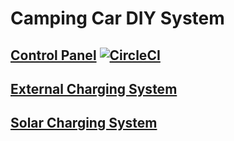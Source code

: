 # Camping Car DIY System

## [Control Panel](control-panel#readme) [![CircleCI](https://dl.circleci.com/status-badge/img/gh/FC-Consulting/camping-car-diy-system/tree/main.svg?style=svg)](https://dl.circleci.com/status-badge/redirect/gh/FC-Consulting/camping-car-diy-system/tree/main)
## [External Charging System](external-charging-system#readme)
## [Solar Charging System](solar-charging-system#readme)

